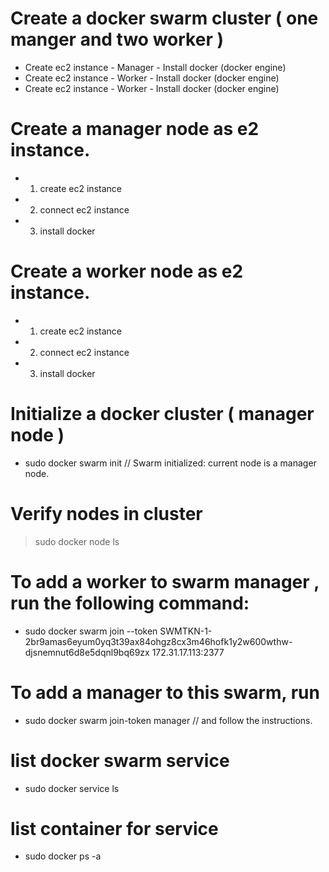# Create a docker swarm cluster ( one manger and two worker )
- Create ec2 instance - Manager - Install docker (docker engine)
- Create ec2 instance - Worker  - Install docker (docker engine)
- Create ec2 instance - Worker  - Install docker (docker engine)

# Create a manager node as e2 instance.
- 1. create ec2 instance
- 2. connect ec2 instance 
- 3. install docker

# Create a worker node as e2 instance.
- 1. create ec2 instance
- 2. connect ec2 instance 
- 3. install docker

# Initialize a docker cluster ( manager node ) 
- sudo docker swarm init             // Swarm initialized: current node is a manager node.

# Verify nodes in cluster 
> sudo docker node ls

# To add a worker to swarm manager , run the following command:
- sudo docker swarm join --token SWMTKN-1-2br9amas6eyum0yq3t39ax84ohgz8cx3m46hofk1y2w600wthw-djsnemnut6d8e5dqnl9bq69zx 172.31.17.113:2377


# To add a manager to this swarm, run 
- sudo docker swarm join-token manager    // and follow the instructions.


# list docker swarm service 
- sudo docker service ls

# list  container for service
- sudo docker ps -a


